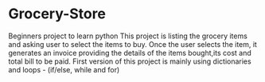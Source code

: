 # Grocery-Store
Beginners project to learn python
This project is listing the grocery items and asking user to select the items to buy. Once the user selects the item, it generates an invoice providing the details of the items bought,its cost and total bill to be paid.
First version of this project is mainly using dictionaries and loops - (if/else, while and for)
